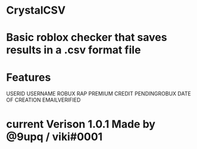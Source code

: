 # CrystalCSV
# Basic roblox checker that saves results in a .csv format file
# Features
USERID	 USERNAME	 ROBUX	 RAP	 PREMIUM	 CREDIT	 PENDINGROBUX	 DATE OF CREATION	 EMAILVERIFIED
# current Verison 1.0.1 Made by @9upq / viki#0001
